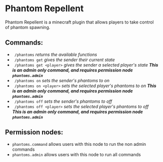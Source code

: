# Phantom Repellent
Phantom Repellent is a minecraft plugin that allows players to take control of phantom spawning.
## Commands:
- ``` /phantoms``` _returns the available functions_ 
- ``` /phantoms get``` _gives the sender their current state_
- ``` /phantoms get <player>``` _gives the sender a selected player's state_ _**This is an admin only command, and requires permission node ```phantoms.admin```**_
- ``` /phantoms on``` _sets the sender's phantoms to on_
- ``` /phantoms on <player>``` _sets the selected player's phantoms to on_ _**This is an admin only command, and requires permission node ```phantoms.admin```**_
- ``` /phantoms off``` _sets the sender's phantoms to off_
- ``` /phantoms off <player>``` _sets the selected player's phantoms to off_ _**This is an admin only command, and requires permission node ```phantoms.admin```**_
## Permission nodes:
- ```phantoms.command``` allows users with this node to run the non admin commands
- ```phantoms.admin``` allows users with this node to run all commands
